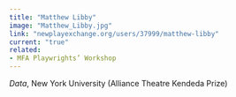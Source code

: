 ```yaml
---
title: "Matthew Libby"
image: "Matthew_Libby.jpg"
link: "newplayexchange.org/users/37999/matthew-libby"
current: "true"
related:
- MFA Playwrights’ Workshop
---
```


*Data*, New York University (Alliance Theatre Kendeda Prize)
